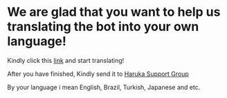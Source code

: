 # We are glad that you want to help us translating the bot into your own language!


Kindly click this [link](https://raw.githubusercontent.com/peaktogoo/Akito_Playground/akito/English.py) and start translating!

After you have finished, Kindly send it to [Haruka Support Group](https://t.me/HarukaAyaGroup)

By your language i mean English, Brazil, Turkish, Japanese and etc.
